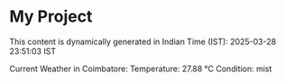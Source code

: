 # My Project

This content is dynamically generated in Indian Time (IST): 2025-03-28 23:51:03 IST


Current Weather in Coimbatore:
Temperature: 27.88 °C
Condition: mist

